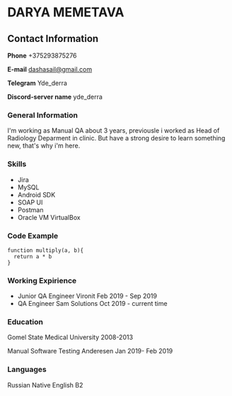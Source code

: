 # DARYA MEMETAVA

## Contact Information
**Phone** +375293875276

**E-mail** dashasail@gmail.com

**Telegram** Yde_derra

**Discord-server name** yde_derra


### General Information
I'm working as Manual QA about 3 years, previousle i worked as Head of Radiology Deparment in clinic. But have a strong desire to learn something new, that's why i'm here.

### Skills
- Jira
- MySQL
- Android SDK
- SOAP UI
- Postman
- Oracle VM VirtualBox

### Code Example
```
function multiply(a, b){
  return a * b
}
```

### Working Expirience
- Junior QA Engineer Vironit Feb 2019 - Sep 2019
- QA Engineer Sam Solutions Oct 2019 - current time

### Education
Gomel State Medical University 2008-2013

Manual Software Testing Anderesen Jan 2019- Feb 2019

### Languages
Russian Native
English B2
